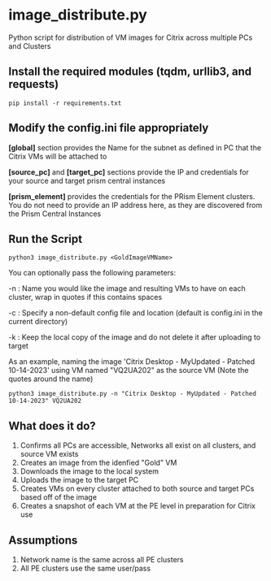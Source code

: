 # image_distribute.py

Python script for distribution of VM images for Citrix across multiple PCs and Clusters

## Install the required modules (tqdm, urllib3, and requests)

    pip install -r requirements.txt

## Modify the config.ini file appropriately

**[global]** section provides the Name for the subnet as defined in PC that the Citrix VMs will be attached to

**[source_pc]** and **[target_pc]** sections provide the IP and credentials for your source and target prism central instances

**[prism_element]** provides the credentials for the PRism Element clusters.  You do not need to provide an IP address here, as they are discovered from the Prism Central Instances

## Run the Script

    python3 image_distribute.py <GoldImageVMName>

You can optionally pass the following parameters:

-n :  Name you would like the image and resulting VMs to have on each cluster, wrap in quotes if this contains spaces

-c :  Specify a non-default config file and location (default is config.ini in the current directory)

-k :  Keep the local copy of the image and do not delete it after uploading to target

As an example, naming the image 'Citrix Desktop - MyUpdated - Patched 10-14-2023' using VM named "VQ2UA202" as the source VM (Note the quotes around the name)

    python3 image_distribute.py -n "Citrix Desktop - MyUpdated - Patched 10-14-2023" VQ2UA202

## What does it do?

1. Confirms all PCs are accessible, Networks all exist on all clusters, and source VM exists
2. Creates an image from the idenfied "Gold" VM
3. Downloads the image to the local system
4. Uploads the image to the target PC
5. Creates VMs on every cluster attached to both source and target PCs based off of the image
6. Creates a snapshot of each VM at the PE level in preparation for Citrix use

## Assumptions

1. Network name is the same across all PE clusters
2. All PE clusters use the same user/pass
